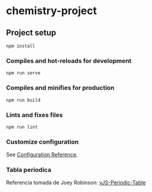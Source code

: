 # chemistry-project

## Project setup
```
npm install
```

### Compiles and hot-reloads for development
```
npm run serve
```

### Compiles and minifies for production
```
npm run build
```

### Lints and fixes files
```
npm run lint
```

### Customize configuration
See [Configuration Reference](https://cli.vuejs.org/config/).


### Tabla periodica
Referencia tomada de Joey Robinson: [vJS-Periodic-Table](https://github.com/Joey-Robinson/vJS-Periodic-Table?tab=readme-ov-file)